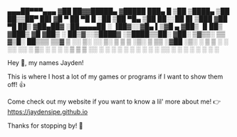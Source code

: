 
 ▄▄▄██▀▀▀▄▄▄     ▓██   ██▓▓█████▄ ▓█████  ███▄    █ 
   ▒██  ▒████▄    ▒██  ██▒▒██▀ ██▌▓█   ▀  ██ ▀█   █ 
   ░██  ▒██  ▀█▄   ▒██ ██░░██   █▌▒███   ▓██  ▀█ ██▒
▓██▄██▓ ░██▄▄▄▄██  ░ ▐██▓░░▓█▄   ▌▒▓█  ▄ ▓██▒  ▐▌██▒
 ▓███▒   ▓█   ▓██▒ ░ ██▒▓░░▒████▓ ░▒████▒▒██░   ▓██░
 ▒▓▒▒░   ▒▒   ▓▒█░  ██▒▒▒  ▒▒▓  ▒ ░░ ▒░ ░░ ▒░   ▒ ▒ 
 ▒ ░▒░    ▒   ▒▒ ░▓██ ░▒░  ░ ▒  ▒  ░ ░  ░░ ░░   ░ ▒░
 ░ ░ ░    ░   ▒   ▒ ▒ ░░   ░ ░  ░    ░      ░   ░ ░ 
 ░   ░        ░  ░░ ░        ░       ░  ░         ░ 
                  ░ ░      ░                        
 
                                                                                                                                                  

Hey 👋, my names Jayden!

This is where I host a lot of my games or programs if I want to show them off! 👍 

Come check out my website if you want to know a lil' more about me! 👉 https://jaydensipe.github.io

Thanks for stopping by! 🤝
